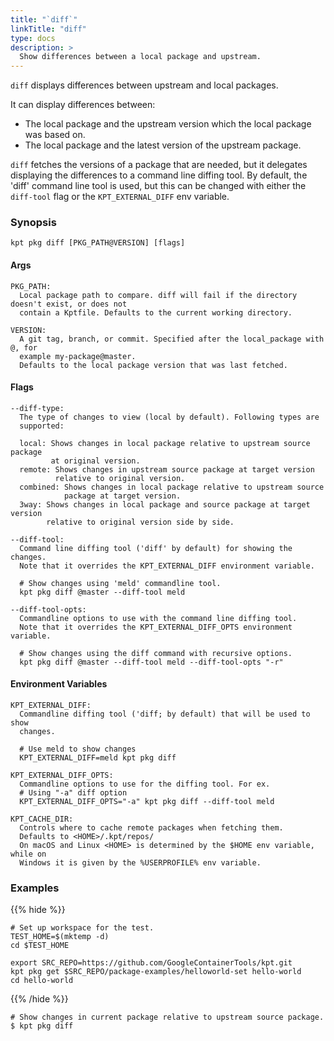 ```yaml
---
title: "`diff`"
linkTitle: "diff"
type: docs
description: >
  Show differences between a local package and upstream.
---
```


<!--mdtogo:Short
   Show differences between a local package and upstream.
-->

`diff` displays differences between upstream and local packages.

It can display differences between:

- The local package and the upstream version which the local package was based
  on.
- The local package and the latest version of the upstream package.

`diff` fetches the versions of a package that are needed, but it delegates
displaying the differences to a command line diffing tool. By default, the
'diff' command line tool is used, but this can be changed with either the
`diff-tool` flag or the `KPT_EXTERNAL_DIFF` env variable.

### Synopsis

<!--mdtogo:Long-->

```
kpt pkg diff [PKG_PATH@VERSION] [flags]
```

#### Args

```
PKG_PATH:
  Local package path to compare. diff will fail if the directory doesn't exist, or does not
  contain a Kptfile. Defaults to the current working directory.

VERSION:
  A git tag, branch, or commit. Specified after the local_package with @, for
  example my-package@master.
  Defaults to the local package version that was last fetched.
```

#### Flags

```
--diff-type:
  The type of changes to view (local by default). Following types are
  supported:

  local: Shows changes in local package relative to upstream source package
         at original version.
  remote: Shows changes in upstream source package at target version
          relative to original version.
  combined: Shows changes in local package relative to upstream source
            package at target version.
  3way: Shows changes in local package and source package at target version
        relative to original version side by side.

--diff-tool:
  Command line diffing tool ('diff' by default) for showing the changes.
  Note that it overrides the KPT_EXTERNAL_DIFF environment variable.

  # Show changes using 'meld' commandline tool.
  kpt pkg diff @master --diff-tool meld

--diff-tool-opts:
  Commandline options to use with the command line diffing tool.
  Note that it overrides the KPT_EXTERNAL_DIFF_OPTS environment variable.

  # Show changes using the diff command with recursive options.
  kpt pkg diff @master --diff-tool meld --diff-tool-opts "-r"
```

#### Environment Variables

```
KPT_EXTERNAL_DIFF:
  Commandline diffing tool ('diff; by default) that will be used to show
  changes.

  # Use meld to show changes
  KPT_EXTERNAL_DIFF=meld kpt pkg diff

KPT_EXTERNAL_DIFF_OPTS:
  Commandline options to use for the diffing tool. For ex.
  # Using "-a" diff option
  KPT_EXTERNAL_DIFF_OPTS="-a" kpt pkg diff --diff-tool meld

KPT_CACHE_DIR:
  Controls where to cache remote packages when fetching them.
  Defaults to <HOME>/.kpt/repos/
  On macOS and Linux <HOME> is determined by the $HOME env variable, while on
  Windows it is given by the %USERPROFILE% env variable.
```

<!--mdtogo-->

### Examples

{{% hide %}}

<!-- @makeWorkplace @verifyExamples-->

```
# Set up workspace for the test.
TEST_HOME=$(mktemp -d)
cd $TEST_HOME
```

<!-- @fetchPackage @verifyExamples-->

```shell
export SRC_REPO=https://github.com/GoogleContainerTools/kpt.git
kpt pkg get $SRC_REPO/package-examples/helloworld-set hello-world
cd hello-world
```

{{% /hide %}}

<!--mdtogo:Examples-->
<!-- @pkgDiff @verifyExamples-->

```shell
# Show changes in current package relative to upstream source package.
$ kpt pkg diff
```

<!--mdtogo-->
